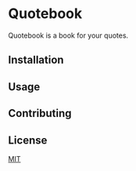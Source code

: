 # Quotebook

Quotebook is a book for your quotes.

## Installation

## Usage

## Contributing

## License
[MIT](https://choosealicense.com/licenses/mit/)
